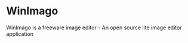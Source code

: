 WinImago
========

WinImago is a freeware image editor - An open source lite image editor application
